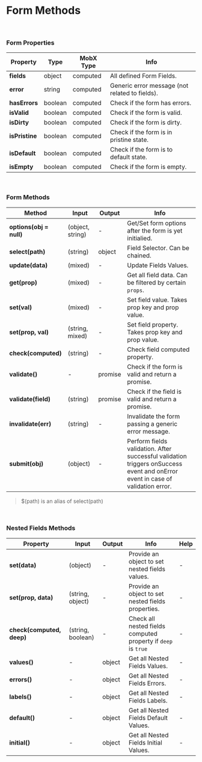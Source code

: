 # Form Methods

<br>

### Form Properties

| Property | Type | MobX Type | Info |
|---|---|---|---|
| **fields** | object | computed | All defined Form Fields. |
| **error** | string | computed | Generic error message (not related to fields). |
| **hasErrors** | boolean | computed | Check if the form has errors. |
| **isValid** | boolean | computed | Check if the form is valid. |
| **isDirty** | boolean | computed | Check if the form is dirty. |
| **isPristine** | boolean | computed | Check if the form is in pristine state. |
| **isDefault** | boolean | computed | Check if the form is to default state. |
| **isEmpty** | boolean | computed | Check if the form is empty. |


<br>

### Form Methods

| Method | Input | Output | Info |
|---|---|---|---|
| **options(obj = null)** | (object, string) | - | Get/Set form options after the form is yet initialied. |
| **select(path)** | (string) | object | Field Selector. Can be chained. |
| **update(data)** | (mixed) | - | Update Fields Values. |
| **get(prop)** | (mixed) | - | Get all field data. Can be filtered by certain `props`. |
| **set(val)** | (mixed) | - | Set field value. Takes prop key and prop value. |
| **set(prop, val)** | (string, mixed) | - | Set field property. Takes prop key and prop value. |
| **check(computed)** | (string) | - | Check field computed property. |
| **validate()** | - | promise | Check if the form is valid and return a promise. |
| **validate(field)** | (string) | promise | Check if the field is valid and return a promise. |
| **invalidate(err)** | (string) | - | Invalidate the form passing a generic error message. |
| **submit(obj)** | (object) | - | Perform fields validation. After successful validation triggers onSuccess event and onError event in case of validation error. |

> $(path) is an alias of select(path)

<br>

### Nested Fields Methods

| Property | Input | Output | Info | Help |
|---|---|---|---|---|
| **set(data)** | (object) | - | Provide an object to set nested fields values. | - |
| **set(prop, data)** | (string, object) | - | Provide an object to set nested fields properties. | - |
| **check(computed, deep)** | (string, boolean) | - | Check all nested fields computed property if `deep` is `true` | - |
| **values()** | - | object | Get all Nested Fields Values. | - |
| **errors()** | - | object | Get all Nested Fields Errors. | - |
| **labels()** | - | object | Get all Nested Fields Labels. | - |
| **default()** | - | object | Get all Nested Fields Default Values. | - |
| **initial()** | - | object | Get all Nested Fields Initial Values. | - |
